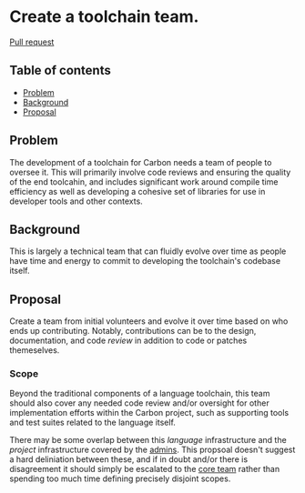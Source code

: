 # Create a toolchain team.

<!--
Part of the Carbon Language project, under the Apache License v2.0 with LLVM
Exceptions. See /LICENSE for license information.
SPDX-License-Identifier: Apache-2.0 WITH LLVM-exception
-->

[Pull request](https://github.com/carbon-language/carbon-lang/pull/179)

## Table of contents

<!-- toc -->

-   [Problem](#problem)
-   [Background](#background)
-   [Proposal](#proposal)

<!-- tocstop -->

## Problem

The development of a toolchain for Carbon needs a team of people to oversee it.
This will primarily involve code reviews and ensuring the quality of the end
toolcahin, and includes significant work around compile time efficiency as well
as developing a cohesive set of libraries for use in developer tools and other
contexts.

## Background

This is largely a technical team that can fluidly evolve over time as people
have time and energy to commit to developing the toolchain's codebase itself.

## Proposal

Create a team from initial volunteers and evolve it over time based on who ends
up contributing. Notably, contributions can be to the design, documentation, and
code _review_ in addition to code or patches themeselves.

### Scope

Beyond the traditional components of a language toolchain, this team should also
cover any needed code review and/or oversight for other implementation efforts
within the Carbon project, such as supporting tools and test suites related to
the language itself.

There may be some overlap between this _language_ infrastructure and the
_project_ infrastructure covered by the
[admins](/docs/project/groups.md#admins). This propsoal doesn't suggest a hard
deliniation between these, and if in doubt and/or there is disagreement it
should simply be escalated to the [core team](/docs/project/groups.md#core-team)
rather than spending too much time defining precisely disjoint scopes.
